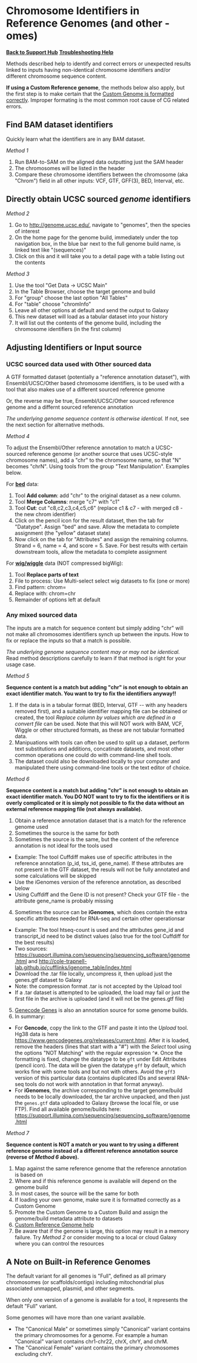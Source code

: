 # Chromosome Identifiers in Reference Genomes (and other -omes)

**[Back to Support Hub](/src/support/index.md)**
**[Troubleshooting Help](/src/support/#troubleshooting)**

Methods described help to identify and correct errors or unexpected results linked to inputs having non-identical chromosome identifiers and/or different chromosome sequence content. 

**If using a Custom Reference genome**, the methods below also apply, but the first step is to make certain that the [Custom Genome is formatted correctly](/src/learn/custom-genomes/index.md). Improper formating is the most common root cause of CG related errors.

## Find BAM dataset identifiers

Quickly learn what the identifiers are in any BAM dataset.

*Method 1*

1. Run BAM-to-SAM on the aligned data outputting just the SAM header
2. The chromosomes will be listed in the header
3. Compare these chromosome identifiers between the chromosome (aka "Chrom") field in all other inputs: VCF, GTF, GFF(3), BED, Interval, etc.

## Directly obtain UCSC sourced *genome* identifiers

*Method 2*

1. Go to http://genome.ucsc.edu/, navigate to "genomes", then the species of interest
1. On the home page for the genome build, immediately under the top navigation box, in the blue bar next to the full genome build name, is linked text like "(sequences)"
1. Click on this and it will take you to a detail page with a table listing out the contents

*Method 3*

1. Use the tool "Get Data -> UCSC Main"
1. In the Table Browser, choose the target genome and build
1. For "group" choose the last option "All Tables"
1. For "table" choose "chromInfo"
1. Leave all other options at default and send the output to Galaxy
1. This new dataset will load as a tabular dataset into your history
1. It will list out the contents of the genome build, including the chromosome identifiers (in the first column)


## Adjusting Identifiers or Input source


### UCSC sourced data used with Other sourced data

A GTF formatted dataset (potentially a "reference annotation dataset"), with Ensembl/UCSC/Other based chromosome identifiers, is to be used with a tool that also makes use of a different sourced reference genome

Or, the reverse may be true, Ensembl/UCSC/Other sourced reference genome and a differnt sourced reference annotation

*The underlying genome sequence content is otherwise identical.* If not, see the next section for alternative methods.

*Method 4*

To adjust the Ensembl/Other reference annotation to match a UCSC-sourced reference genome (or another source that uses UCSC-style chromosome names), add a "chr" to the chromosome name, so that "N" becomes "chrN". Using tools from the group "Text Manipulation". Examples below. 

For **[bed](/src/learn/datatypes/#bed)** data:

1. Tool **Add column**: add "chr" to the original dataset as a new column.
1. Tool **Merge Columns**: merge "c7" with "c1"
1. Tool **Cut**: cut "c8,c2,c3,c4,c5,c6" (replace c1 & c7 - with merged c8 - the new chrom identifier)
1. Click on the pencil icon for the result dataset, then the tab for "Datatype". Assign "bed" and save. Allow the metadata to complete assignment (the "yellow" dataset state)
1. Now click on the tab for "Attributes" and assign the remaining columns. Strand = 6, name = 4, and score = 5. Save. For best results with certain downstream tools, allow the metadata to complete assignment

For **[wig/wiggle](/src/learn/datatypes/#wig-and-bigwig)** data (NOT compressed bigWig):

1. Tool **Replace parts of text**
1. File to process: Use Multi-select select wig datasets to fix (one or more)
1. Find pattern: chrom=
1. Replace with: chrom=chr
1. Remainder of options left at default

### Any mixed sourced data

The inputs are a match for sequence content but simply adding "chr" will not make all chromosomes identifiers synch up between the inputs. How to fix or replace the inputs so that a match is possible.

*The underlying genome sequence content may or may not be identical.* Read method descriptions carefully to learn if that method is right for your usage case.

*Method 5*

**Sequence content is a match but adding "chr" is not enough to obtain an exact identifier match. You want to try to fix the identifiers anyway!!**

1. If the data is in a tabular format (BED, Interval, GTF -- with any headers removed first), and a suitable identifier mapping file can be obtained or created, the tool *Replace column by values which are defined in a convert file* can be used. Note that this will NOT work with BAM, VCF, Wiggle or other structured formats, as these are not tabular formatted data. 
1. Manipuations with tools can often be used to split up a dataset, perform text substitutions and additions, concatinate datasets, and most other common operations one could do with command-line shell tools. 
1. The dataset could also be downloaded locally to your computer and manipulated there using command-line tools or the text editor of choice.

*Method 6*

**Sequence content is a match but adding "chr" is not enough to obtain an exact identifier match. You DO NOT want to try to fix the identifiers or it is overly complicated or it is simply not possible to fix the data without an external reference mapping file (not always available).**

1. Obtain a reference annotation dataset that is a match for the reference genome used
1. Sometimes the source is the same for both
1. Sometimes the source is the same, but the content of the reference annotation is not ideal for the tools used 
 - Example: The tool Cuffdiff makes use of specific attributes in the reference annotation (p_id, tss_id, gene_name). If these attributes are not present in the GTF dataset, the resuls will not be fully annotated and some calculations will be skipped
 - Use the iGenomes version of the reference annotation, as described below
 - Using Cuffdiff and the Gene ID is not present? Check your GTF file - the attribute gene_name is probably missing
4. Sometimes the source can be **iGenomes**, which does contain the extra specific attributes needed for RNA-seq and certain other operationsar
 - Example: The tool htseq-count is used and the attributes gene_id and transcript_id need to be distinct values (also true for the tool Cuffdiff for the best results)
 - Two sources: https://support.illumina.com/sequencing/sequencing_software/igenome.html and http://cole-trapnell-lab.github.io/cufflinks/igenome_table/index.html
  - Download the .tar file locally, uncompress it, then upload just the genes.gtf dataset to Galaxy
  - Note: the compression format .tar is not accepted by the Upload tool
  - If a .tar dataset is attempted to be uploaded, the load may fail or just the first file in the archive is uploaded (and it will not be the genes.gtf file)
5. [Genecode Genes](https://www.gencodegenes.org) is also an annotation source for some genome builds.
6. In summary:
 - For **Gencode**, copy the link to the GTF and paste it into the *Upload* tool. Hg38 data is here https://www.gencodegenes.org/releases/current.html. After it is loaded, remove the headers (lines that start with a "#") with the *Select* tool using the options "NOT Matching" with the regular expression `^#`. Once the formatting is fixed, change the datatype to be `gft` under Edit Attributes (pencil icon). The data will be given the datatype `gff` by default, which works fine with some tools and but not with others. Avoid the `gff3` version of this particular data (contains duplicated IDs and several RNA-seq tools do not work with annotation in that format anyway).
 - For **iGenomes**, the archive corresponding to the target genome/build needs to be locally downloaded, the tar archive unpacked, and then just the `genes.gtf` data uploaded to Galaxy (browse the local file, or use FTP). Find all available genome/builds here: https://support.illumina.com/sequencing/sequencing_software/igenome.html


*Method 7*

**Sequence content is NOT a match or you want to try using a different reference genome instead of a different reference annotation source (reverse of *Method 6* above).**

1. Map against the same reference genome that the reference annotation is based on
1. Where and if this reference genome is available will depend on the genome build
1. In most cases, the source will be the same for both
1. If loading your own genome, make sure it is formatted correctly as a Custom Genome
1. Promote the Custom Genome to a Custom Build and assign the genome/build metadata attribute to datasets
1. [Custom Reference Genome help](/src/learn/custom-genomes/index.md)
1. Be aware that if the genome is large, this option may result in a memory failure. Try *Method 2* or consider moving to a local or cloud Galaxy where you can control the resources

## A Note on Built-in Reference Genomes

The default variant for all genomes is "Full", defined as all primary chromosomes (or scaffolds/contigs) including mitochondrial plus associated unmapped, plasmid, and other segments. 

When only one version of a genome is available for a tool, it represents the default "Full" variant. 

Some genomes will have more than one variant available. 

 - The "Canonical Male" or sometimes simply "Canonical" variant contains the primary chromosomes for a genome. For example a human "Canonical" variant contains chr1-chr22, chrX, chrY, and chrM. 
 - The "Canonical Female" variant contains the primary chromosomes excluding chrY.

